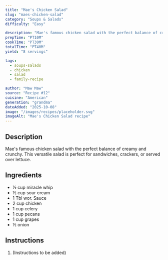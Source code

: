 ```yaml
---
title: "Mae's Chicken Salad"
slug: "maes-chicken-salad"
category: "Soups & Salads"
difficulty: "Easy"

description: "Mae's famous chicken salad with the perfect balance of creamy and crunchy. This versatile salad is perfect for sandwiches, crackers, or served over lettuce."
prepTime: "PT10M"
cookTime: "PT30M"
totalTime: "PT40M"
yield: "8 servings"

tags:
  - soups-salads
  - chicken
  - salad
  - family-recipe

author: "Maw Maw"
source: "Recipe #12"
cuisine: "American"
generation: "grandma"
dateAdded: "2025-10-08"
image: "/images/recipes/placeholder.svg"
imageAlt: "Mae's Chicken Salad recipe"
---
```


## Description

Mae's famous chicken salad with the perfect balance of creamy and crunchy. This versatile salad is perfect for sandwiches, crackers, or served over lettuce.

## Ingredients

- ½ cup miracle whip
- ½ cup sour cream
- 1 Tbl wor. Sauce
- 2 cup chicken
- 1 cup celery
- 1 cup pecans
- 1 cup grapes
- ½ onion

## Instructions

1. (Instructions to be added)
